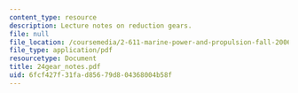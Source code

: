 ```yaml
---
content_type: resource
description: Lecture notes on reduction gears.
file: null
file_location: /coursemedia/2-611-marine-power-and-propulsion-fall-2006/6fcf427f31fad85679d804368004b58f_24gear_notes.pdf
file_type: application/pdf
resourcetype: Document
title: 24gear_notes.pdf
uid: 6fcf427f-31fa-d856-79d8-04368004b58f
---
```

